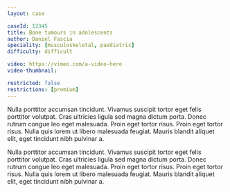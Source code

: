 ```yaml
---
layout: case

caseId: 12345
title: Bone tumours in adolescents
author: Daniel Fascia
speciality: [musculoskeletal, paediatric]
difficulty: difficult

video: https://vimeo.com/a-video-here
video-thumbnail: 

restricted: false
restrictions: [premium]
---
```


Nulla porttitor accumsan tincidunt. Vivamus suscipit tortor eget felis porttitor volutpat. Cras ultricies ligula sed magna dictum porta. Donec rutrum congue leo eget malesuada. Proin eget tortor risus. Proin eget tortor risus. Nulla quis lorem ut libero malesuada feugiat. Mauris blandit aliquet elit, eget tincidunt nibh pulvinar a.

Nulla porttitor accumsan tincidunt. Vivamus suscipit tortor eget felis porttitor volutpat. Cras ultricies ligula sed magna dictum porta. Donec rutrum congue leo eget malesuada. Proin eget tortor risus. Proin eget tortor risus. Nulla quis lorem ut libero malesuada feugiat. Mauris blandit aliquet elit, eget tincidunt nibh pulvinar a.